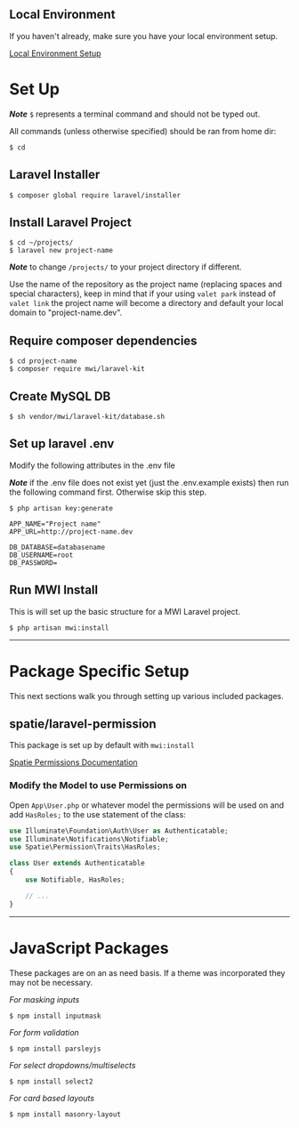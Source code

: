 ## Local Environment
If you haven't already, make sure you have your local environment setup.

[Local Environment Setup](https://github.com/MidwesternInteractive/local-environment)

# Set Up
__*Note*__ `$` represents a terminal command and should not be typed out.

All commands (unless otherwise specified) should be ran from home dir:
```shell
$ cd
```

## Laravel Installer
```shell
$ composer global require laravel/installer
```

## Install Laravel Project
```shell
$ cd ~/projects/
$ laravel new project-name
```
__*Note*__ to change `/projects/` to your project directory if different.

Use the name of the repository as the project name (replacing spaces and special characters), keep in mind that if your using `valet park` instead of `valet link` the project name will become a directory and default your local domain to "project-name.dev".

## Require composer dependencies
```shell
$ cd project-name
$ composer require mwi/laravel-kit
```

## Create MySQL DB
```shell
$ sh vendor/mwi/laravel-kit/database.sh
```

## Set up laravel .env
Modify the following attributes in the .env file

__*Note*__ if the .env file does not exist yet (just the .env.example exists) then run the following command first. Otherwise skip this step.
```shell
$ php artisan key:generate
```

```
APP_NAME="Project name"
APP_URL=http://project-name.dev

DB_DATABASE=databasename
DB_USERNAME=root
DB_PASSWORD=
```

## Run MWI Install
This is will set up the basic structure for a MWI Laravel project.
```shell
$ php artisan mwi:install
```

---

# Package Specific Setup
This next sections walk you through setting up various included packages.

## spatie/laravel-permission

This package is set up by default with `mwi:install`

[Spatie Permissions Documentation](https://github.com/spatie/laravel-permission)


### Modify the Model to use Permissions on
Open `App\User.php` or whatever model the permissions will be used on and add `HasRoles;` to the use statement of the class:
```php
use Illuminate\Foundation\Auth\User as Authenticatable;
use Illuminate\Notifications\Notifiable;
use Spatie\Permission\Traits\HasRoles;

class User extends Authenticatable
{
    use Notifiable, HasRoles;

    // ...
}
```

---

# JavaScript Packages
These packages are on an as need basis. If a theme was incorporated they may not be necessary.

*For masking inputs*
```shell
$ npm install inputmask
```

*For form validation*
```shell
$ npm install parsleyjs
```

*For select dropdowns/multiselects*
```shell
$ npm install select2
```

*For card based layouts*
```shell
$ npm install masonry-layout
```
